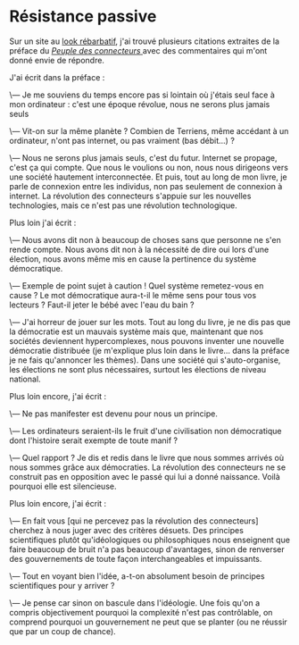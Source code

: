 # Résistance passive

Sur un site au [look rébarbatif](http://gonic.lyon.free.fr/resistance_passive.html), j'ai trouvé plusieurs citations extraites de la préface du [*Peuple des connecteurs* ](http://blog.tcrouzet.com/le-peuple-des-connecteurs/)avec des commentaires qui m'ont donné envie de répondre.

J'ai écrit dans la préface :

\— Je me souviens du temps encore pas si lointain où j'étais seul face à mon ordinateur : c'est une époque révolue, nous ne serons plus jamais seuls

\— Vit-on sur la même planète ? Combien de Terriens, même accédant à un ordinateur, n'ont pas internet, ou pas vraiment (bas débit...) ?

\— Nous ne serons plus jamais seuls, c'est du futur. Internet se propage, c'est ça qui compte. Que nous le voulions ou non, nous nous dirigeons vers une société hautement interconnectée. Et puis, tout au long de mon livre, je parle de connexion entre les individus, non pas seulement de connexion à internet. La révolution des connecteurs s'appuie sur les nouvelles technologies, mais ce n'est pas une révolution technologique.

Plus loin j'ai écrit :

\— Nous avons dit non à beaucoup de choses sans que personne ne s'en rende compte. Nous avons dit non à la nécessité de dire oui lors d'une élection, nous avons même mis en cause la pertinence du système démocratique.

\— Exemple de point sujet à caution ! Quel système remetez-vous en cause ? Le mot démocratique aura-t-il le même sens pour tous vos lecteurs ? Faut-il jeter le bébé avec l'eau du bain ?

\— J'ai horreur de jouer sur les mots. Tout au long du livre, je ne dis pas que la démocratie est un mauvais système mais que, maintenant que nos sociétés deviennent hypercomplexes, nous pouvons inventer une nouvelle démocratie distribuée (je m'explique plus loin dans le livre... dans la préface je ne fais qu'annoncer les thèmes). Dans une société qui s'auto-organise, les élections ne sont plus nécessaires, surtout les élections de niveau national.

Plus loin encore, j'ai écrit :

\— Ne pas manifester est devenu pour nous un principe.

\— Les ordinateurs seraient-ils le fruit d'une civilisation non démocratique dont l'histoire serait exempte de toute manif ?

\— Quel rapport ? Je dis et redis dans le livre que nous sommes arrivés où nous sommes grâce aux démocraties. La révolution des connecteurs ne se construit pas en opposition avec le passé qui lui a donné naissance. Voilà pourquoi elle est silencieuse.

 Plus loin encore, j'ai écrit :

\— En fait vous \[qui ne percevez pas la révolution des connecteurs\] cherchez à nous juger avec des critères désuets. Des principes scientifiques plutôt qu'idéologiques ou philosophiques nous enseignent que faire beaucoup de bruit n'a pas beaucoup d'avantages, sinon de renverser des gouvernements de toute façon interchangeables et impuissants.

\— Tout en voyant bien l'idée, a-t-on absolument besoin de principes scientifiques pour y arriver ?

\— Je pense car sinon on bascule dans l'idéologie. Une fois qu'on a compris objectivement pourquoi la complexité n'est pas contrôlable, on comprend pourquoi un gouvernement ne peut que se planter (ou ne réussir que par un coup de chance).